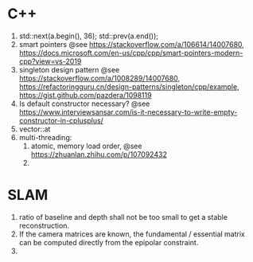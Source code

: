 # C++ 
1. std::next(a.begin(), 36); std::prev(a.end());
2. smart pointers @see https://stackoverflow.com/a/106614/14007680, https://docs.microsoft.com/en-us/cpp/cpp/smart-pointers-modern-cpp?view=vs-2019
3. singleton design pattern @see https://stackoverflow.com/a/1008289/14007680, https://refactoringguru.cn/design-patterns/singleton/cpp/example, https://gist.github.com/pazdera/1098119
4. Is default constructor necessary? @see https://www.interviewsansar.com/is-it-necessary-to-write-empty-constructor-in-cplusplus/
5. vector::at
6. multi-threading: 
   1. atomic, memory load order, @see https://zhuanlan.zhihu.com/p/107092432
   2. 

# SLAM 
1. ratio of baseline and depth shall not be too small to get a stable reconstruction. 
2. If the camera matrices are known, the fundamental / essential matrix can be computed directly from the epipolar constraint. 
3. 